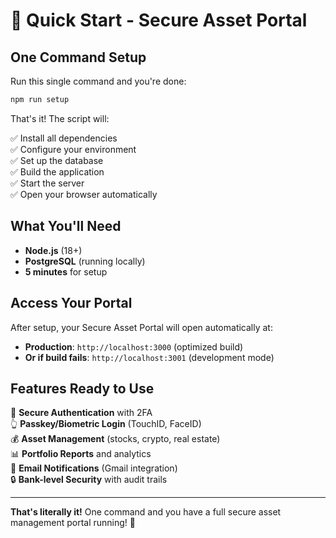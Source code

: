# 🚀 Quick Start - Secure Asset Portal

## One Command Setup

Run this single command and you're done:

```bash
npm run setup
```

That's it! The script will:

✅ Install all dependencies  
✅ Configure your environment  
✅ Set up the database  
✅ Build the application  
✅ Start the server  
✅ Open your browser automatically  

## What You'll Need

- **Node.js** (18+)
- **PostgreSQL** (running locally)
- **5 minutes** for setup

## Access Your Portal

After setup, your Secure Asset Portal will open automatically at:

- **Production**: `http://localhost:3000` (optimized build)
- **Or if build fails**: `http://localhost:3001` (development mode)

## Features Ready to Use

🔐 **Secure Authentication** with 2FA  
👆 **Passkey/Biometric Login** (TouchID, FaceID)  
💰 **Asset Management** (stocks, crypto, real estate)  
📊 **Portfolio Reports** and analytics  
📧 **Email Notifications** (Gmail integration)  
🔒 **Bank-level Security** with audit trails  

---

**That's literally it!** One command and you have a full secure asset management portal running! 🎉
